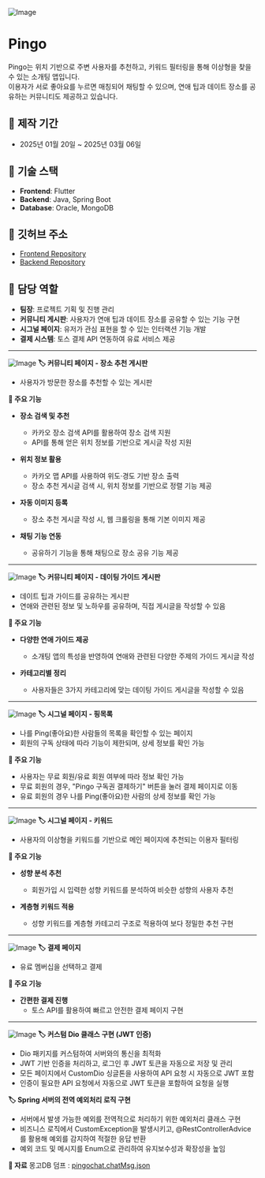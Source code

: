 ![Image](https://github.com/user-attachments/assets/bf67fe15-c1a2-4918-83c8-8b3a0f3d5e13)
# Pingo

Pingo는 위치 기반으로 주변 사용자를 추천하고, 키워드 필터링을 통해 이상형을 찾을 수 있는 소개팅 앱입니다. </br>
이용자가 서로 좋아요를 누르면 매칭되어 채팅할 수 있으며, 연애 팁과 데이트 장소를 공유하는 커뮤니티도 제공하고 있습니다.


## 📌 제작 기간
- 2025년 01월 20일 ~ 2025년 03월 06일

## 📌 기술 스택
- **Frontend**: Flutter
- **Backend**: Java, Spring Boot
- **Database**: Oracle, MongoDB

## 📌 깃허브 주소
- [Frontend Repository](https://github.com/NAIMJAE/pingo_front)
- [Backend Repository](https://github.com/NAIMJAE/pingo_back)

## 📌 담당 역할
- **팀장**: 프로젝트 기획 및 진행 관리
- **커뮤니티 게시판**: 사용자가 연애 팁과 데이트 장소를 공유할 수 있는 기능 구현
- **시그널 페이지**: 유저가 관심 표현을 할 수 있는 인터랙션 기능 개발
- **결제 시스템**: 토스 결제 API 연동하여 유료 서비스 제공

---
![Image](https://github.com/user-attachments/assets/fc880dbc-2c16-4168-9531-08b54c44fcad)
**🏷️ 커뮤니티 페이지 - 장소 추천 게시판**
- 사용자가 방문한 장소를 추천할 수 있는 게시판

**📌 주요 기능**
- **장소 검색 및 추천**
    - 카카오 장소 검색 API를 활용하여 장소 검색 지원
    - API를 통해 얻은 위치 정보를 기반으로 게시글 작성 지원

- **위치 정보 활용**
    - 카카오 맵 API를 사용하여 위도·경도 기반 장소 출력
    - 장소 추천 게시글 검색 시, 위치 정보를 기반으로 정렬 기능 제공

- **자동 이미지 등록**
    - 장소 추천 게시글 작성 시, 웹 크롤링을 통해 기본 이미지 제공

- **채팅 기능 연동**
    - 공유하기 기능을 통해 채팅으로 장소 공유 기능 제공
 ---
![Image](https://github.com/user-attachments/assets/330cae54-0873-42d8-af9f-356d08dfcdf3)
**🏷️ 커뮤니티 페이지 - 데이팅 가이드 게시판**
- 데이트 팁과 가이드를 공유하는 게시판
- 연애와 관련된 정보 및 노하우를 공유하며, 직접 게시글을 작성할 수 있음

**📌 주요 기능**
- **다양한 연애 가이드 제공**
    - 소개팅 앱의 특성을 반영하여 연애와 관련된 다양한 주제의 가이드 게시글 작성

- **카테고리별 정리**
    - 사용자들은 3가지 카테고리에 맞는 데이팅 가이드 게시글을 작성할 수 있음
---
![Image](https://github.com/user-attachments/assets/b0c69df6-a8fb-4e3e-831a-75d0a1e26265)
**🏷️ 시그널 페이지 - 핑목록**
- 나를 Ping(좋아요)한 사람들의 목록을 확인할 수 있는 페이지
- 회원의 구독 상태에 따라 기능이 제한되며, 상세 정보를 확인 가능

**📌 주요 기능**
- 사용자는 무료 회원/유료 회원 여부에 따라 정보 확인 가능
- 무료 회원의 경우, "Pingo 구독권 결제하기" 버튼을 눌러 결제 페이지로 이동
- 유료 회원의 경우 나를 Ping(좋아요)한 사람의 상세 정보를 확인 가능
---
![Image](https://github.com/user-attachments/assets/410e7eac-e367-4ae5-871f-fb37e23c783e)
**🏷️ 시그널 페이지 - 키워드**
- 사용자의 이상형을 키워드를 기반으로 메인 페이지에 추천되는 이용자 필터링

**📌 주요 기능**
- **성향 분석 추천**
    - 회원가입 시 입력한 성향 키워드를 분석하여 비슷한 성향의 사용자 추천

- **계층형 키워드 적용**
    - 성향 키워드를 계층형 카테고리 구조로 적용하여 보다 정밀한 추천 구현
---
![Image](https://github.com/user-attachments/assets/89fc3086-ede8-457a-8c55-b25ab29fbc5b)
**🏷️ 결제 페이지**
- 유료 멤버십을 선택하고 결제

**📌 주요 기능**
- **간편한 결제 진행**
    - 토스 API를 활용하여 빠르고 안전한 결제 페이지 구현
---
![Image](https://github.com/user-attachments/assets/a019eb21-888b-4fc1-aacd-54a70f9aae7d)
**🏷️ 커스텀 Dio 클래스 구현 (JWT 인증)**
- Dio 패키지를 커스텀하여 서버와의 통신을 최적화
- JWT 기반 인증을 처리하고, 로그인 후 JWT 토큰을 자동으로 저장 및 관리
- 모든 페이지에서 CustomDio 싱글톤을 사용하여 API 요청 시 자동으로 JWT 포함
- 인증이 필요한 API 요청에서 자동으로 JWT 토큰을 포함하여 요청을 실행

**🏷️ Spring 서버의 전역 예외처리 로직 구현**
- 서버에서 발생 가능한 예외를 전역적으로 처리하기 위한 예외처리 클래스 구현
- 비즈니스 로직에서 CustomException을 발생시키고, @RestControllerAdvice
를 활용해 예외를 감지하여 적절한 응답 반환
- 예외 코드 및 메시지를 Enum으로 관리하여 유지보수성과 확장성을 높임

**📌 자료**
몽고DB 덤프 : [pingochat.chatMsg.json](https://github.com/user-attachments/files/19104292/pingochat.chatMsg.json)
